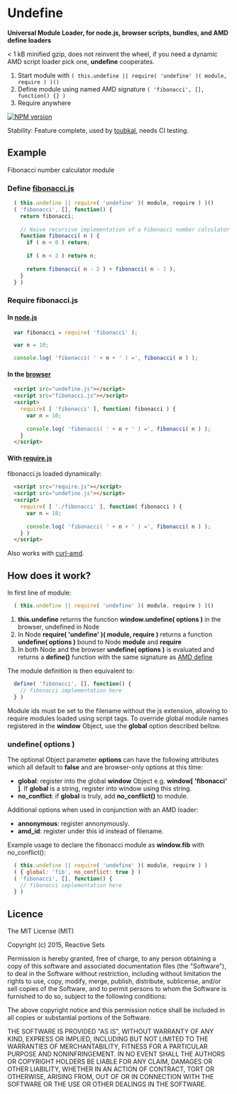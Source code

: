 # Undefine

**Universal Module Loader, for node.js, browser scripts, bundles, and AMD define loaders**

< 1 kB minified gzip, does not reinvent the wheel, if you need a dynamic AMD script loader pick one, **undefine** cooperates.

1. Start module with ```( this.undefine || require( 'undefine' )( module, require ) )()```
2. Define module using named AMD signature ```( 'fibonacci', [], function() {} )```
3. Require anywhere

[![NPM version](https://badge.fury.io/js/undefine.png)](http://badge.fury.io/js/undefine)

Stability: Feature complete, used by [toubkal](https://github.com/ReactiveSets/toubkal), needs CI testing.

## Example

Fibonacci number calculator module

### Define [fibonacci.js](test/fibonacci.js)

```javascript
  ( this.undefine || require( 'undefine' )( module, require ) )()
  ( 'fibonacci', [], function() {
    return fibonacci;
    
    // Naive recursive implementation of a Fibonacci number calculator
    function fibonacci( n ) {
      if ( n < 0 ) return;
      
      if ( n < 2 ) return n;
      
      return fibonacci( n - 2 ) + fibonacci( n - 1 );
    }
  } )
```

### Require fibonacci.js

#### In [node.js](test/for_node.js)

```javascript
  var fibonacci = require( 'fibonacci' );

  var n = 10;

  console.log( 'fibonacci( ' + n + ' ) =', fibonacci( n ) );
```

#### In the [browser](test/index.html)

```html
  <script src="undefine.js"></script>
  <script src="fibonacci.js"></script>
  <script>
    require( [ 'fibonacci' ], function( fibonacci ) {
      var n = 10;
      
      console.log( 'fibonacci( ' + n + ' ) =', fibonacci( n ) );
    }
  </script>
```

#### With [require.js](test/require.html)

fibonacci.js loaded dynamically:

```html
  <script src="require.js"></script>
  <script src="undefine.js"></script>
  <script>
    require( [ './fibonacci' ], function( fibonacci ) {
      var n = 10;
      
      console.log( 'fibonacci( ' + n + ' ) =', fibonacci( n ) );
    } )
  </script>
```

Also works with [curl-amd](test/curl.html).

## How does it work?

In first line of module:

```javascript
  ( this.undefine || require( 'undefine' )( module, require ) )()
```

1. **this.undefine** returns the function **window.undefine( options )** in the browser,
undefined in Node
2. In Node **require( 'undefine' )( module, require )** returns a function
**undefine( options )** bound to Node **module** and **require**
3. In both Node and the browser **undefine( options )** is evaluated and
returns a **define()** function with the same signature as
[AMD define](https://github.com/amdjs/amdjs-api/wiki/AMD)

The module definition is then equivalent to:

```javascript
  define( 'fibonacci', [], function() {
    // fibonacci implementation here
  } )
```

Module ids must be set to the filename without the js extension, allowing to require
modules loaded using script tags. To override global module names registered in the
**window** Object, use the **global** option described bellow.

### undefine( options )

The optional Object parameter **options** can have the following attributes which
all default to **false** and are browser-only options at this time:

- **global**: register into the global **window** Object e.g. **window[ 'fibonacci' ]**.
If **global** is a string, register into window using this string.
- **no_conflict**: if **global** is truly, add **no_conflict()** to module.

Additional options when used in conjunction with an AMD loader:
- **annonymous**: register annonymously.
- **amd_id**: register under this id instead of filename.

Example usage to declare the fibonacci module as **window.fib** with no_conflict():

```javascript
  ( this.undefine || require( 'undefine' )( module, require ) )
  ( { global: 'fib', no_conflict: true } )
  ( 'fibonacci', [], function() {
    // fibonacci implementation here
  } )
```

## Licence

  The MIT License (MIT)

  Copyright (c) 2015, Reactive Sets

  Permission is hereby granted, free of charge, to any person obtaining a copy
  of this software and associated documentation files (the "Software"), to deal
  in the Software without restriction, including without limitation the rights
  to use, copy, modify, merge, publish, distribute, sublicense, and/or sell
  copies of the Software, and to permit persons to whom the Software is
  furnished to do so, subject to the following conditions:

  The above copyright notice and this permission notice shall be included in all
  copies or substantial portions of the Software.

  THE SOFTWARE IS PROVIDED "AS IS", WITHOUT WARRANTY OF ANY KIND, EXPRESS OR
  IMPLIED, INCLUDING BUT NOT LIMITED TO THE WARRANTIES OF MERCHANTABILITY,
  FITNESS FOR A PARTICULAR PURPOSE AND NONINFRINGEMENT. IN NO EVENT SHALL THE
  AUTHORS OR COPYRIGHT HOLDERS BE LIABLE FOR ANY CLAIM, DAMAGES OR OTHER
  LIABILITY, WHETHER IN AN ACTION OF CONTRACT, TORT OR OTHERWISE, ARISING FROM,
  OUT OF OR IN CONNECTION WITH THE SOFTWARE OR THE USE OR OTHER DEALINGS IN THE
  SOFTWARE.
